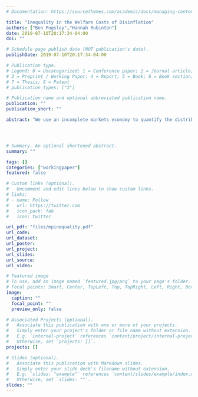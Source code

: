 ```yaml
---
# Documentation: https://sourcethemes.com/academic/docs/managing-content/

title: "Inequality in the Welfare Costs of Disinflation"
authors: ["Ben Pugsley","Hannah Rubinton"]
date: 2019-07-10T20:17:34-04:00
doi: ""

# Schedule page publish date (NOT publication's date).
publishDate: 2019-07-10T20:17:34-04:00

# Publication type.
# Legend: 0 = Uncategorized; 1 = Conference paper; 2 = Journal article;
# 3 = Preprint / Working Paper; 4 = Report; 5 = Book; 6 = Book section;
# 7 = Thesis; 8 = Patent
# publication_types: ["3"]

# Publication name and optional abbreviated publication name.
publication: ""
publication_short: ""

abstract: "We use an incomplete markets economy to quantify the distribution of welfare gains and losses of the US “Volcker” disinflation. In the long run households prefer low inflation, but disinflation requires a transition period and a redistribution from net nominal borrowers to net nominal savers. Welfare costs may be significant for households with nominal liabilities. When calibrated to match the micro and macro moments of the early 1980s high-inflation environment and the actual changes in the nominal interest rate and inflation during the Volcker disinflation, nearly 60 percent of all households would prefer to avoid the disinflation. This share depends negatively on the liquidity value of money, positively on the average duration of nominal borrowing, and positively on the short-run increase in the real interest rate."




# Summary. An optional shortened abstract.
summary: ""

tags: []
categories: ["workingpaper"]
featured: false

# Custom links (optional).
#   Uncomment and edit lines below to show custom links.
# links:
# - name: Follow
#   url: https://twitter.com
#   icon_pack: fab
#   icon: twitter

url_pdf: "files/mpinequality.pdf"
url_code:
url_dataset:
url_poster:
url_project:
url_slides:
url_source:
url_video:

# Featured image
# To use, add an image named `featured.jpg/png` to your page's folder. 
# Focal points: Smart, Center, TopLeft, Top, TopRight, Left, Right, BottomLeft, Bottom, BottomRight.
image:
  caption: ""
  focal_point: ""
  preview_only: false

# Associated Projects (optional).
#   Associate this publication with one or more of your projects.
#   Simply enter your project's folder or file name without extension.
#   E.g. `internal-project` references `content/project/internal-project/index.md`.
#   Otherwise, set `projects: []`.
projects: []

# Slides (optional).
#   Associate this publication with Markdown slides.
#   Simply enter your slide deck's filename without extension.
#   E.g. `slides: "example"` references `content/slides/example/index.md`.
#   Otherwise, set `slides: ""`.
slides: ""
---
```

